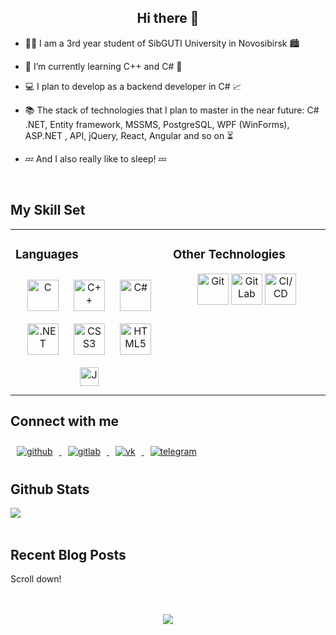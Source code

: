 ## **<div align="center">Hi there 👋</div>**  
  

- 👨‍🎓 I am a 3rd year student of SibGUTI University in Novosibirsk 🏙️  
  

- 🌱 I’m currently learning С++ and C# 🧠  
  

- 💻 I plan to develop as a backend developer in C# 📈  
  

- 📚 The stack of technologies that I plan to master in the near future: C# .NET, Entity framework, MSSMS, PostgreSQL, WPF (WinForms), ASP.NET , API, jQuery, React, Angular and so on  ⏳  
  

- 💤 And I also really like to sleep! 💤  
  

<br/>  


## My Skill Set

<table>
  <tr>
    <td valign="top" width="50%">

### Languages

<div align="center">
  <a href="https://www.cprogramming.com/" target="_blank"><img style="margin: 10px" src="https://profilinator.rishav.dev/skills-assets/c-original.svg" alt="C" height="50" /></a>
  <a href="https://www.cplusplus.com/" target="_blank"><img style="margin: 10px" src="https://profilinator.rishav.dev/skills-assets/cplusplus-original.svg" alt="C++" height="50" /></a>
  <a href="https://docs.microsoft.com/en-us/dotnet/csharp/" target="_blank"><img style="margin: 10px" src="https://profilinator.rishav.dev/skills-assets/csharp-original.svg" alt="C#" height="50" /></a>
  <a href="https://dotnet.microsoft.com/download/dotnet-framework" target="_blank"><img style="margin: 10px" src="https://profilinator.rishav.dev/skills-assets/dot-net-original-wordmark.svg" alt=".NET" height="50" /></a>
  <a href="https://www.w3schools.com/css/" target="_blank"><img style="margin: 10px" src="https://profilinator.rishav.dev/skills-assets/css3-original-wordmark.svg" alt="CSS3" height="50" /></a>
  <a href="https://en.wikipedia.org/wiki/HTML5" target="_blank"><img style="margin: 10px" src="https://profilinator.rishav.dev/skills-assets/html5-original-wordmark.svg" alt="HTML5" height="50" /></a>
  <a href="https://www.javascript.com/" target="_blank"><img style="margin: 10px" src="https://profilinator.rishav.dev/skills-assets/javascript-original.svg" alt="JavaScript" height="30" /></a>
</div>

</td>
<td valign="top" width="100%">

### Other Technologies

<div align="center">
  <a href="https://github.com/" target="_blank"><img style="margin: 0px" src="https://profilinator.rishav.dev/skills-assets/git-scm-icon.svg" alt="Git" height= "50" /></a>  
  <a href="https://about.gitlab.com/" target="_blank"><img style="margin: 0px" src="https://profilinator.rishav.dev/skills-assets/gitlab.svg" alt="GitLab" height= "50" /></a>
  <a href="https://github.com/" target="_blank"><img style="margin: 0px" src="https://i2.wp.com/miro.medium.com/1*vpmlMejv8IKru0CEkgJVJg.png" alt="CI/CD" height= "50" /></a>
</div>

</td>
  </tr>
</table>

## Connect with me

<div align="left">
  <a href="https://github.com/Arsfaraway" target="_blank">
    <img style="margin: 10px" src="https://cdn-icons-png.flaticon.com/128/25/25657.png?&style=for-the-badge&logo=github&logoColor=white" alt="github" width: "40px" />
  </a>
  <a href="https://gitlab.com/https://git.csc.sibsutis.ru/iv121s09" target="_blank"">
    <img style="margin: 10px" src="https://cdn-icons-png.flaticon.com/128/5968/5968853.png?&style=for-the-badge&logo=gitlab&logoColor=white" alt="gitlab" width: "40px" />
  </a>  
  <a href="https://vk.com/arsermak" target="_blank"">
    <img style="margin: 10px" src="https://cdn-icons-png.flaticon.com/128/3938/3938067.png?&style=for-the-badge&logo=vk&logoColor=white" alt="vk" width: "40px" />
  </a>  
  <a href="https://t.me/arsermak" target="_blank">
    <img style="margin: 10px" src="https://cdn-icons-png.flaticon.com/128/3536/3536661.png?&style=for-the-badge&logo=telegram&logoColor=white" alt="telegram" width: "40px" />
  </a>
</div>



## Github Stats  
<div align="left"><img src="https://github-readme-stats.vercel.app/api?username=Arsfaraway&show_icons=true&count_private=true&hide_border=true" align="center" /></div>  

<br/>  


## Recent Blog Posts  
<!-- BLOG-POST-LIST:START -->  
Scroll down! 
<!-- BLOG-POST-LIST:END -->  

<br/>  

  

<br/>  

<div align="center">
<img src="https://komarev.com/ghpvc/?username=Arsfaraway&&style=flat-square" align="center" />
</div>  
  

<br/>  


<br />


